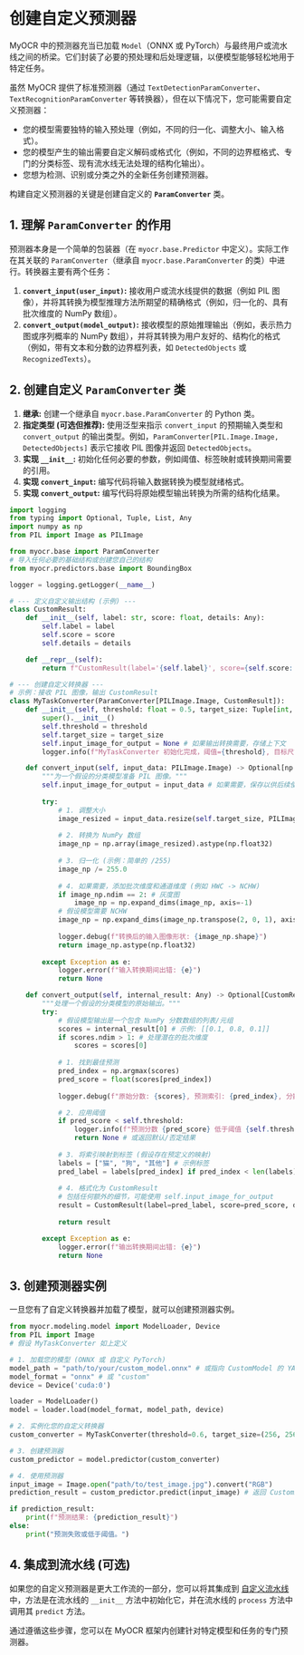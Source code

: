 # 创建自定义预测器

MyOCR 中的预测器充当已加载 `Model`（ONNX 或 PyTorch）与最终用户或流水线之间的桥梁。它们封装了必要的预处理和后处理逻辑，以便模型能够轻松地用于特定任务。

虽然 MyOCR 提供了标准预测器（通过 `TextDetectionParamConverter`、`TextRecognitionParamConverter` 等转换器），但在以下情况下，您可能需要自定义预测器：

*   您的模型需要独特的输入预处理（例如，不同的归一化、调整大小、输入格式）。
*   您的模型产生的输出需要自定义解码或格式化（例如，不同的边界框格式、专门的分类标签、现有流水线无法处理的结构化输出）。
*   您想为检测、识别或分类之外的全新任务创建预测器。

构建自定义预测器的关键是创建自定义的 **`ParamConverter`** 类。

## 1. 理解 `ParamConverter` 的作用

预测器本身是一个简单的包装器（在 `myocr.base.Predictor` 中定义）。实际工作在其关联的 `ParamConverter`（继承自 `myocr.base.ParamConverter` 的类）中进行。转换器主要有两个任务：

1.  **`convert_input(user_input)`:** 接收用户或流水线提供的数据（例如 PIL 图像），并将其转换为模型推理方法所期望的精确格式（例如，归一化的、具有批次维度的 NumPy 数组）。
2.  **`convert_output(model_output)`:** 接收模型的原始推理输出（例如，表示热力图或序列概率的 NumPy 数组），并将其转换为用户友好的、结构化的格式（例如，带有文本和分数的边界框列表，如 `DetectedObjects` 或 `RecognizedTexts`）。

## 2. 创建自定义 `ParamConverter` 类

1.  **继承:** 创建一个继承自 `myocr.base.ParamConverter` 的 Python 类。
2.  **指定类型 (可选但推荐):** 使用泛型来指示 `convert_input` 的预期输入类型和 `convert_output` 的输出类型。例如，`ParamConverter[PIL.Image.Image, DetectedObjects]` 表示它接收 PIL 图像并返回 `DetectedObjects`。
3.  **实现 `__init__`:** 初始化任何必要的参数，例如阈值、标签映射或转换期间需要的引用。
4.  **实现 `convert_input`:** 编写代码将输入数据转换为模型就绪格式。
5.  **实现 `convert_output`:** 编写代码将原始模型输出转换为所需的结构化结果。

```python
import logging
from typing import Optional, Tuple, List, Any
import numpy as np
from PIL import Image as PILImage

from myocr.base import ParamConverter
# 导入任何必要的基础结构或创建您自己的结构
from myocr.predictors.base import BoundingBox 

logger = logging.getLogger(__name__)

# --- 定义自定义输出结构 (示例) ---
class CustomResult:
    def __init__(self, label: str, score: float, details: Any):
        self.label = label
        self.score = score
        self.details = details

    def __repr__(self):
        return f"CustomResult(label='{self.label}', score={self.score:.4f}, details={self.details})"

# --- 创建自定义转换器 ---
# 示例：接收 PIL 图像，输出 CustomResult
class MyTaskConverter(ParamConverter[PILImage.Image, CustomResult]):
    def __init__(self, threshold: float = 0.5, target_size: Tuple[int, int] = (224, 224)):
        super().__init__()
        self.threshold = threshold
        self.target_size = target_size
        self.input_image_for_output = None # 如果输出转换需要，存储上下文
        logger.info(f"MyTaskConverter 初始化完成，阈值={threshold}, 目标尺寸={target_size}")

    def convert_input(self, input_data: PILImage.Image) -> Optional[np.ndarray]:
        """为一个假设的分类模型准备 PIL 图像。"""
        self.input_image_for_output = input_data # 如果需要，保存以供后续使用
        
        try:
            # 1. 调整大小
            image_resized = input_data.resize(self.target_size, PILImage.Resampling.BILINEAR)
            
            # 2. 转换为 NumPy 数组
            image_np = np.array(image_resized).astype(np.float32)
            
            # 3. 归一化 (示例：简单的 /255)
            image_np /= 255.0
            
            # 4. 如果需要，添加批次维度和通道维度 (例如 HWC -> NCHW)
            if image_np.ndim == 2: # 灰度图
                image_np = np.expand_dims(image_np, axis=-1)
            # 假设模型需要 NCHW
            image_np = np.expand_dims(image_np.transpose(2, 0, 1), axis=0) 
            
            logger.debug(f"转换后的输入图像形状: {image_np.shape}")
            return image_np.astype(np.float32)
            
        except Exception as e:
            logger.error(f"输入转换期间出错: {e}")
            return None

    def convert_output(self, internal_result: Any) -> Optional[CustomResult]:
        """处理一个假设的分类模型的原始输出。"""
        try:
            # 假设模型输出是一个包含 NumPy 分数数组的列表/元组
            scores = internal_result[0] # 示例: [[0.1, 0.8, 0.1]]
            if scores.ndim > 1: # 处理潜在的批次维度
                scores = scores[0]
                
            # 1. 找到最佳预测
            pred_index = np.argmax(scores)
            pred_score = float(scores[pred_index])
            
            logger.debug(f"原始分数: {scores}, 预测索引: {pred_index}, 分数: {pred_score}")

            # 2. 应用阈值
            if pred_score < self.threshold:
                logger.info(f"预测分数 {pred_score} 低于阈值 {self.threshold}")
                return None # 或返回默认/否定结果
                
            # 3. 将索引映射到标签 (假设存在预定义的映射)
            labels = ["猫", "狗", "其他"] # 示例标签
            pred_label = labels[pred_index] if pred_index < len(labels) else "未知"
            
            # 4. 格式化为 CustomResult
            # 包括任何额外的细节，可能使用 self.input_image_for_output
            result = CustomResult(label=pred_label, score=pred_score, details={"原始尺寸": self.input_image_for_output.size})
            
            return result

        except Exception as e:
            logger.error(f"输出转换期间出错: {e}")
            return None
```

## 3. 创建预测器实例

一旦您有了自定义转换器并加载了模型，就可以创建预测器实例。

```python
from myocr.modeling.model import ModelLoader, Device
from PIL import Image
# 假设 MyTaskConverter 如上定义

# 1. 加载您的模型 (ONNX 或 自定义 PyTorch)
model_path = "path/to/your/custom_model.onnx" # 或指向 CustomModel 的 YAML 路径
model_format = "onnx" # 或 "custom"
device = Device('cuda:0')

loader = ModelLoader()
model = loader.load(model_format, model_path, device)

# 2. 实例化您的自定义转换器
custom_converter = MyTaskConverter(threshold=0.6, target_size=(256, 256)) # 如果需要，使用自定义参数

# 3. 创建预测器
custom_predictor = model.predictor(custom_converter)

# 4. 使用预测器
input_image = Image.open("path/to/test_image.jpg").convert("RGB")
prediction_result = custom_predictor.predict(input_image) # 返回 CustomResult 或 None

if prediction_result:
    print(f"预测结果: {prediction_result}")
else:
    print("预测失败或低于阈值。")
```

## 4. 集成到流水线 (可选)

如果您的自定义预测器是更大工作流的一部分，您可以将其集成到 [自定义流水线](./../pipelines/build-pipeline.md) 中，方法是在流水线的 `__init__` 方法中初始化它，并在流水线的 `process` 方法中调用其 `predict` 方法。

通过遵循这些步骤，您可以在 MyOCR 框架内创建针对特定模型和任务的专门预测器。 